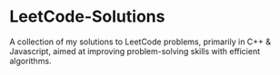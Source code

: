 # LeetCode-Solutions
A collection of my solutions to LeetCode problems, primarily in C++ & Javascript, aimed at improving problem-solving skills with efficient algorithms.
